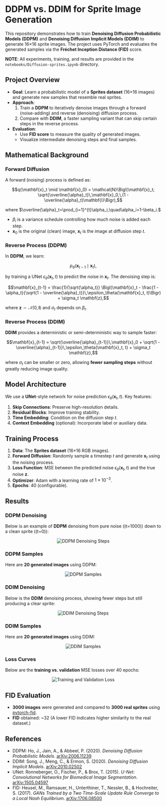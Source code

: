 # DDPM vs. DDIM for Sprite Image Generation

This repository demonstrates how to train **Denoising Diffusion Probabilistic Models (DDPM)** and **Denoising Diffusion Implicit Models (DDIM)** to generate 16×16 sprite images. The project uses PyTorch and evaluates the generated samples via the **Fréchet Inception Distance (FID)** score.

**NOTE**: All experiments, training, and results are provided in the `notebooks/Diffusion-sprites.ipynb` directory.


## Project Overview
- **Goal**: Learn a probabilistic model of a **Sprites dataset** (16×16 images) and generate new samples that resemble real sprites.  
- **Approach**:  
  1. Train a **DDPM** to iteratively denoise images through a forward (noise-adding) and reverse (denoising) diffusion process.  
  2. Compare with **DDIM**, a faster sampling variant that can skip certain steps in the reverse process.  
- **Evaluation**:  
  - Use **FID score** to measure the quality of generated images.  
  - Visualize intermediate denoising steps and final samples.


## Mathematical Background

### Forward Diffusion
A forward (noising) process is defined as:
```math
q(\mathbf{x}_t \mid \mathbf{x}_0) = \mathcal{N}\Bigl(\mathbf{x}_t; \sqrt{\overline{\alpha}_t}\,\mathbf{x}_0,\,(1 - \overline{\alpha}_t)\mathbf{I}\Bigr),
```
where $\overline{\alpha}_t=\prod_{i=1}^{t}\alpha_i,\quad\alpha_i=1-\beta_i.$
- $\beta_i$ is a variance schedule controlling how much noise is added each step.  
- $\mathbf{x}_0$ is the original (clean) image, $\mathbf{x}_t$ is the image at diffusion step $t$.

### Reverse Process (DDPM)
In **DDPM**, we learn:
```math
p_\theta(\mathbf{x}_{t-1} \mid \mathbf{x}_t),
```
by training a UNet $\epsilon_\theta(\mathbf{x}_t, t)$ to predict the noise in $\mathbf{x}_t$. The denoising step is:
```math
\mathbf{x}_{t-1} = \frac{1}{\sqrt{\alpha_t}}
\Bigl(\mathbf{x}_t - \frac{1 - \alpha_t}{\sqrt{1 - \overline{\alpha}_t}}\,\epsilon_\theta(\mathbf{x}_t, t)\Bigr) 
+ \sigma_t \mathbf{z},
```
where $\mathbf{z} \sim \mathcal{N}(0, \mathbf{I})$ and $\sigma_t$ depends on $\beta_t$.

### Reverse Process (DDIM)
**DDIM** provides a deterministic or semi-deterministic way to sample faster:
```math
\mathbf{x}_{t-1} = \sqrt{\overline{\alpha}_{t-1}}\,\mathbf{x}_0 
+ \sqrt{1 - \overline{\alpha}_{t-1}}\,\epsilon_\theta(\mathbf{x}_t, t) 
+ \sigma_t \mathbf{z},
```
where $\sigma_t$ can be smaller or zero, allowing **fewer sampling steps** without greatly reducing image quality.



## Model Architecture
We use a **UNet**-style network for noise prediction $\epsilon_\theta(\mathbf{x}_t, t)$. Key features:
1. **Skip Connections**: Preserve high-resolution details.  
2. **Residual Blocks**: Improve training stability.  
3. **Time Embedding**: Condition on the diffusion step $t$.  
4. **Context Embedding** (optional): Incorporate label or auxiliary data.



## Training Process
1. **Data**: The **Sprites dataset** (16×16 RGB images).  
2. **Forward Diffusion**: Randomly sample a timestep $t$ and generate $\mathbf{x}_t$ using the noising process.  
3. **Loss Function**: MSE between the predicted noise $\epsilon_\theta(\mathbf{x}_t, t)$ and the true noise $\mathbf{z}$.  
4. **Optimizer**: Adam with a learning rate of $1\times10^{-3}$.  
5. **Epochs**: 40 (configurable).



## Results

### DDPM Denoising
Below is an example of **DDPM** denoising from pure noise \((t=1000)\) down to a clean sprite \((t=0)\):

<p align="center">
  <img src="results/ddpm_generation.png" alt="DDPM Denoising Steps"/>
</p>

### DDPM Samples
Here are **20 generated images** using DDPM:

<p align="center">
  <img src="results/ddpm_samples.png" alt="DDPM Samples"/>
</p>

### DDIM Denoising
Below is the **DDIM** denoising process, showing fewer steps but still producing a clear sprite:

<p align="center">
  <img src="results/ddim_generation.png" alt="DDIM Denoising Steps"/>
</p>

### DDIM Samples
Here are **20 generated images** using DDIM:

<p align="center">
  <img src="results/ddim_samples.png" alt="DDIM Samples"/>
</p>

### Loss Curves
Below are the **training vs. validation** MSE losses over 40 epochs:

<p align="center">
  <img src="results/Loss_curves.png" alt="Training and Validation Loss"/>
</p>



## FID Evaluation
- **3000 images** were generated and compared to **3000 real sprites** using [pytorch-fid](https://github.com/mseitzer/pytorch-fid).
- **FID** obtained: ~32
(A lower FID indicates higher similarity to the real dataset.)


## References

- DDPM: Ho, J., Jain, A., & Abbeel, P. (2020). *Denoising Diffusion Probabilistic Models*. [arXiv:2006.11239](https://arxiv.org/abs/2006.11239)
- DDIM: Song, J., Meng, C., & Ermon, S. (2020). *Denoising Diffusion Implicit Models*. [arXiv:2010.02502](https://arxiv.org/abs/2010.02502)
- UNet: Ronneberger, O., Fischer, P., & Brox, T. (2015). *U-Net: Convolutional Networks for Biomedical Image Segmentation*. [arXiv:1505.04597](https://arxiv.org/abs/1505.04597)
- FID: Heusel, M., Ramsauer, H., Unterthiner, T., Nessler, B., & Hochreiter, S. (2017). *GANs Trained by a Two Time-Scale Update Rule Converge to a Local Nash Equilibrium*. [arXiv:1706.08500](https://arxiv.org/abs/1706.08500)
